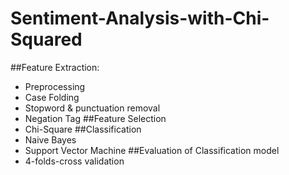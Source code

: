 # Sentiment-Analysis-with-Chi-Squared
##Feature Extraction:
- Preprocessing
- Case Folding
- Stopword & punctuation removal
- Negation Tag
##Feature Selection
- Chi-Square
##Classification
- Naive Bayes
- Support Vector Machine
##Evaluation of Classification model
- 4-folds-cross validation
